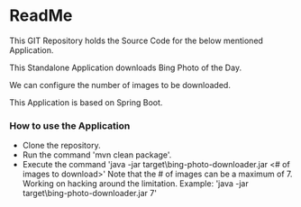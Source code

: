 
# ReadMe

This GIT Repository holds the Source Code for the below mentioned Application.

This Standalone Application downloads Bing Photo of the Day.

We can configure the number of images to be downloaded.

This Application is based on Spring Boot.

### How to use the Application

 - Clone the repository.
 - Run the command 'mvn clean package'.
 - Execute the command 'java -jar target\bing-photo-downloader.jar <# of images to download>'
    Note that the # of images can be a maximum of 7. Working on hacking around the limitation.
    Example: 'java -jar target\bing-photo-downloader.jar 7'
